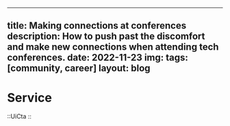 
---
title: Making connections at conferences
description: How to push past the discomfort and make new connections when attending tech conferences.
date: 2022-11-23
img: 
tags: [community, career]
layout: blog
---
# Service
::UiCta
::